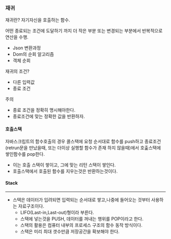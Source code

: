 ### 재귀

재귀란? 자기자신을 호출하는 함수.

어떤 종료되는 조건에 도달하기 까지 더 작은 부분 또는 변경되는 부분에서 반복적으로 연산을 수행.

- Json 변환과정
- Dom의 순회 알고리즘
- 객체 순회

재귀의 조건?

- 다른 입력값
- 종료 조건

주의

- 종료 조건을 정확히 명시해야한다.
- 종료조건에 맞는 정확한 값을 반환하자.

#### 호출스택

자바스크립트의 함수호출의 경우 콜스택에 요청 순서대로 함수를 push하고 종료조건(retrun문을 만났을때, 또는 더이상 실행할 함수가 존재 하지 않을때)에서 호춡스택에 쌓인함수를 pop한다.

- 이는 호출 스택이 쌓이고, 그에 맞는 리턴 스택이 쌓인다.
- 호출스택에서 호출된 함수를 지우는것은 반환하는것이다.

#### Stack

---

- 스택은 데이터가 입려되면 입력되는 순서대로 쌓고,나중에 들어오는 것부터 사용하는 자료구조이다.
  - LIFO(Last-in,Last-out)형이라 부른다.
  - 스택에 넣는것을 PUSH, 데이터를 꺼내는 행위를 POP이라고 한다.
  - 스택의 활용은 컴퓨터 내부의 프로세스 구조의 함수 동작 방식이다.
  - 스택은 미리 최대 갯수만큼 저장공간을 확보해야 한다.
